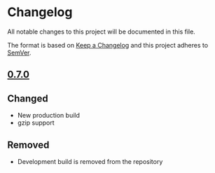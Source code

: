 # Changelog
All notable changes to this project will be documented in this file.

The format is based on [Keep a Changelog](https://keepachangelog.com/en/1.0.0/) and this project adheres to [SemVer](http://semver.org/).

## [0.7.0](https://github.com/ambrosus/sdk-javascript/releases/tag/0.7.0)

## Changed
- New production build
- gzip support

## Removed
- Development build is removed from the repository